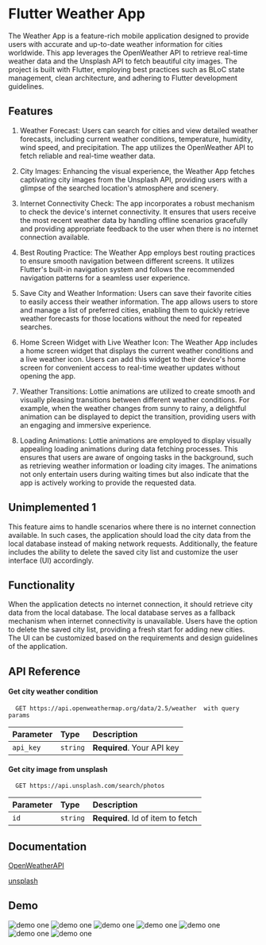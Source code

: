 
# Flutter Weather App

The Weather App is a feature-rich mobile application designed to provide users with accurate and up-to-date weather information for cities worldwide. This app leverages the OpenWeather API to retrieve real-time weather data and the Unsplash API to fetch beautiful city images. The project is built with Flutter, employing best practices such as BLoC state management, clean architecture, and adhering to Flutter development guidelines.


## Features

1. Weather Forecast: Users can search for cities and view detailed weather forecasts, including current weather conditions, temperature, humidity, wind speed, and precipitation. The app utilizes the OpenWeather API to fetch reliable and real-time weather data.

2. City Images: Enhancing the visual experience, the Weather App fetches captivating city images from the Unsplash API, providing users with a glimpse of the searched location's atmosphere and scenery.

3. Internet Connectivity Check: The app incorporates a robust mechanism to check the device's internet connectivity. It ensures that users receive the most recent weather data by handling offline scenarios gracefully and providing appropriate feedback to the user when there is no internet connection available.

4. Best Routing Practice: The Weather App employs best routing practices to ensure smooth navigation between different screens. It utilizes Flutter's built-in navigation system and follows the recommended navigation patterns for a seamless user experience.

5. Save City and Weather Information: Users can save their favorite cities to easily access their weather information. The app allows users to store and manage a list of preferred cities, enabling them to quickly retrieve weather forecasts for those locations without the need for repeated searches.

6. Home Screen Widget with Live Weather Icon: The Weather App includes a home screen widget that displays the current weather conditions and a live weather icon. Users can add this widget to their device's home screen for convenient access to real-time weather updates without opening the app.

7. Weather Transitions: Lottie animations are utilized to create smooth and visually pleasing transitions between different weather conditions. For example, when the weather changes from sunny to rainy, a delightful animation can be displayed to depict the transition, providing users with an engaging and immersive experience.

8. Loading Animations: Lottie animations are employed to display visually appealing loading animations during data fetching processes. This ensures that users are aware of ongoing tasks in the background, such as retrieving weather information or loading city images. The animations not only entertain users during waiting times but also indicate that the app is actively working to provide the requested data.




## Unimplemented 1
This feature aims to handle scenarios where there is no internet connection available. In such cases, the application should load the city data from the local database instead of making network requests. Additionally, the feature includes the ability to delete the saved city list and customize the user interface (UI) accordingly.

## Functionality
When the application detects no internet connection, it should retrieve city data from the local database.
The local database serves as a fallback mechanism when internet connectivity is unavailable.
Users have the option to delete the saved city list, providing a fresh start for adding new cities.
The UI can be customized based on the requirements and design guidelines of the application.
## API Reference

#### Get city weather condition

```http
  GET https://api.openweathermap.org/data/2.5/weather  with query params
```

| Parameter | Type     | Description                |
| :-------- | :------- | :------------------------- |
| `api_key` | `string` | **Required**. Your API key |

#### Get city image from unsplash

```http
  GET https://api.unsplash.com/search/photos
```

| Parameter | Type     | Description                       |
| :-------- | :------- | :-------------------------------- |
| `id`      | `string` | **Required**. Id of item to fetch |




## Documentation

[OpenWeatherAPI](https://openweathermap.org/api)

[unsplash](https://unsplash.com/developers)

## Demo

![demo one](demos/one.jpg)
![demo one](demos/two.jpg)
![demo one](demos/three.jpg)
![demo one](demos/four.jpg)
![demo one](demos/five.jpg)
![demo one](demos/six.jpg)
![demo one](demos/seven.jpg)

